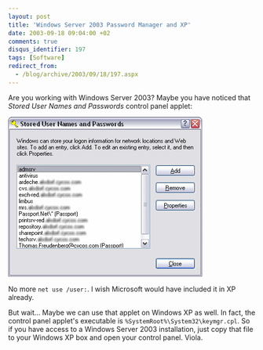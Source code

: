 ```yaml
---
layout: post
title: 'Windows Server 2003 Password Manager and XP'
date: 2003-09-18 09:04:00 +02
comments: true
disqus_identifier: 197
tags: [Software]
redirect_from:
  - /blog/archive/2003/09/18/197.aspx
---
```


Are you working with Windows Server 2003? Maybe you have noticed that *Stored User Names and Passwords* control panel applet:

![Stored User Names and Passwords](/files/archive/keymgr.png)

No more `net use /user:`. I wish Microsoft would have included it in XP already.

But wait... Maybe we can use that applet on Windows XP as well. In fact, the control panel applet's executable is `%SystemRoot%\System32\keymgr.cpl`. So if you have access to a Windows Server 2003 installation, just copy that file to your Windows XP box and open your control panel. Viola.


